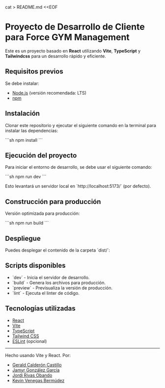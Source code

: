 cat > README.md <<EOF
# Proyecto de Desarrollo de Cliente para Force GYM Management

Este es un proyecto basado en **React** utilizando **Vite**, **TypeScript** y **Tailwindcss** para un desarrollo rápido y eficiente.

## Requisitos previos

Se debe instalar:

- [Node.js](https://nodejs.org/) (versión recomendada: LTS)
- [npm](https://www.npmjs.com/) 

## Instalación

Clonar este repositorio y ejecutar el siguiente comando en la terminal para instalar las dependencias:

\`\`\`sh
npm install
\`\`\`

## Ejecución del proyecto

Para iniciar el entorno de desarrollo, se debe usar el siguiente comando:

\`\`\`sh
npm run dev
\`\`\`

Esto levantará un servidor local en \`http://localhost:5173/\` (por defecto).

## Construcción para producción

Versión optimizada para producción:

\`\`\`sh
npm run build
\`\`\`

## Despliegue

Puedes desplegar el contenido de la carpeta \`dist/\`:

## Scripts disponibles

- \`dev\` - Inicia el servidor de desarrollo.
- \`build\` - Genera los archivos para producción.
- \`preview\` - Previsualiza la versión de producción.
- \`lint\` - Ejecuta el linter de código.

## Tecnologías utilizadas

- [React](https://react.dev/)
- [Vite](https://vitejs.dev/)
- [TypeScript](https://www.typescriptlang.org/)
- [Tailwind CSS](https://tailwindcss.com/) 
- [ESLint](https://eslint.org/) (opcional)

---

Hecho usando Vite y React.
Por: 
- [Gerald Calderón Castillo](https://www.linkedin.com/in/gerald-calder%C3%B3n-castillo-38964627a/)
- [Jamyr González García](https://www.linkedin.com/in/jamyr-gonz%C3%A1lez-garc%C3%ADa-96ba18309/)
- [Jordi Rivas Obando](#)
- [Kevin Venegas Bermúdez](https://www.linkedin.com/in/kevin-venegas-berm%C3%BAdez-22b314239/) 

